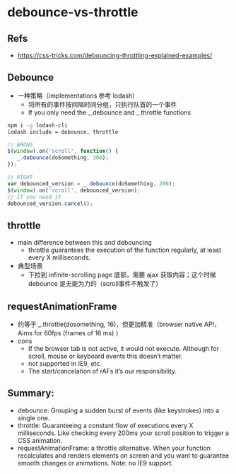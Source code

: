 # debounce-vs-throttle
## Refs
- https://css-tricks.com/debouncing-throttling-explained-examples/

## Debounce
- 一种策略（implementations 参考 lodash）
  - 将所有的事件按间隔时间分组，只执行队首的一个事件
  - If you only need the _.debounce and _.throttle functions
```bash
npm i -g lodash-cli
lodash include = debounce, throttle
```
```js
// WRONG
$(window).on('scroll', function() {
   _.debounce(doSomething, 300); 
});

// RIGHT
var debounced_version = _.debounce(doSomething, 200);
$(window).on('scroll', debounced_version);
// If you need it
debounced_version.cancel();

```

## throttle
- main difference between this and debouncing
  - throttle guarantees the execution of the function regularly, at least every X milliseconds.
- 典型场景
  - 下拉到 infinite-scrolling page 底部，需要 ajax 获取内容；这个时候 debounce 是无能为力的（scroll事件不触发了）
## requestAnimationFrame
- 约等于 _.throttle(dosomething, 16)，但更加精准（browser native API，Aims for 60fps (frames of 16 ms) ）
- cons
  - If the browser tab is not active, it would not execute. Although for scroll, mouse or keyboard events this doesn’t matter.
  - not supported in IE9, etc.
  - The start/cancelation of rAFs it’s our responsibility.

## Summary:
- debounce: Grouping a sudden burst of events (like keystrokes) into a single one.
- throttle: Guaranteeing a constant flow of executions every X milliseconds. Like checking every 200ms your scroll position to trigger a CSS animation.
- requestAnimationFrame: a throttle alternative. When your function recalculates and renders elements on screen and you want to guarantee smooth changes or animations. Note: no IE9 support.